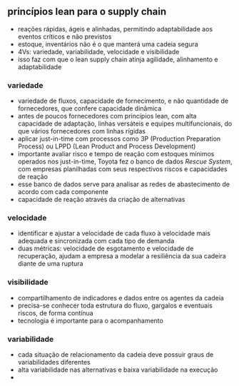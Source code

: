 ## princípios lean para o supply chain

- reações rápidas, ágeis e alinhadas, permitindo adaptabilidade aos eventos críticos e não previstos
- estoque, inventários não é o que manterá uma cadeia segura
- 4Vs: variedade, variabilidade, velocidade e visibilidade
- isso faz com que o lean supply chain atinja agilidade, alinhamento e adaptabilidade

### variedade

- variedade de fluxos, capacidade de fornecimento, e não quantidade de fornecedores, que confere capacidade dinâmica
- antes de poucos fornecedores com princípios lean, com alta capacidade de adaptação, linhas versáteis e equipes multifuncionais, do que vários fornecedores com linhas rígidas
- aplicar just-in-time com processos como 3P (Production Preparation Process) ou LPPD (Lean Product and Process Development)
- importante avaliar risco e tempo de reação com estoques mínimos operados nos just-in-time, Toyota fez o banco de dados *Rescue System*, com empresas planilhadas com seus respectivos riscos e capacidades de reação
- esse banco de dados serve para analisar as redes de abastecimento de acordo com cada componente
- capacidade de reação através da criação de alternativas

### velocidade

- identificar e ajustar a velocidade de cada fluxo à velocidade mais adequada e sincronizada com cada tipo de demanda
- duas métricas: velocidade de esgotamento e velocidade de recuperação, ajudam a empresa a modelar a resiliência da sua cadeira diante de uma ruptura

### visibilidade

- compartilhamento de indicadores e dados entre os agentes da cadeia
- precisa-se conhecer toda estrutura do fluxo, gargalos e eventuais riscos, de forma contínua
- tecnologia é importante para o acompanhamento

### variabilidade

- cada situação de relacionamento da cadeia deve possuir graus de variabilidades diferentes
- alta variabilidade nas alternativas e baixa variabilidade na execução
-

